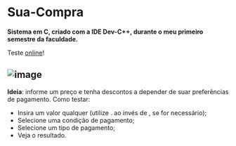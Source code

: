 # Sua-Compra

**Sistema em C, criado com a IDE Dev-C++, durante o meu primeiro semestre da faculdade.**

Teste [online](https://onlinegdb.com/4xqwj6x0y)!

![image](https://user-images.githubusercontent.com/77688036/122695525-fb2bd780-d216-11eb-8c1a-c3b8ffc505f8.png)
---

<p><strong>Ideia</strong>: informe um preço e tenha descontos a depender de suar preferências de pagamento. Como testar:</p>

- Insira um valor qualquer (utilize . ao invés de , se for necessário);
- Selecione uma condição de pagamento;
- Selecione um tipo de pagamento;
- Veja o resultado.
